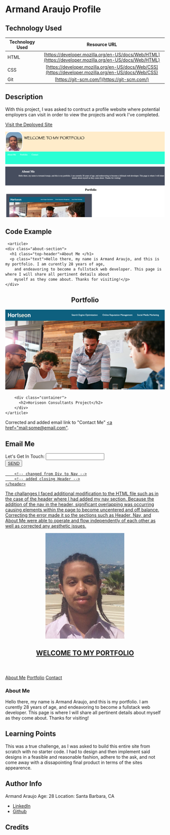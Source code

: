 # Armand Araujo Profile  

## Technology Used 

| Technology Used | Resource URL | 
| ------------- |:-------------:| 
| HTML | [https://developer.mozilla.org/en-US/docs/Web/HTML](https://developer.mozilla.org/en-US/docs/Web/HTML) | 
| CSS | [https://developer.mozilla.org/en-US/docs/Web/CSS](https://developer.mozilla.org/en-US/docs/Web/CSS) | 
| Git | [https://git-scm.com/](https://git-scm.com/) | 

## Description 
With this project, I was asked to contruct a profile website where potential employers can visit in order to view the projects and work I've completed. 

[Visit the Deployed Site](https://armand57araujo.github.io/Portfolio/) 

![Portfolio.png](assets/css/Portfolio.png)


## Code Example 


 
  <!-- removed image from css and added here to html -->

     <article>
    <div class="about-section">
      <h1 class="top-header">About Me </h1>
      <p class="text">Hello there, my name is Armand Araujo, and this is my portfolio. I am curently 28 years of age,
        and endeavoring to become a fullstack web developer. This page is where I will share all pertinent details about
        myself as they come about. Thanks for visiting!</p>
    </div>
  </article>

  <main>
    <h2 style="text-align: center;">Portfolio</h2>
    <article>
      <div class="column">
        <div class="card">
          <a href=https://armand57araujo.github.io/Horisean-Consultants><img src="./images/Meeting.png"
              alt="Horisean-Consultants" class="img" style="width: 50">
            <!-- added link for project -->
          </a>
        </div>

        <div class="container">
          <h2>Horiseon Consultants Project</h2>
        </div>
    </article>

Corrected and added email link to "Contact Me" [<a href="mail:some@email.com"](https://www.w3schools.com/tags/tag_address.asp). 



  <footer>
    <section id="contact">
      <h2 class="text-center">Email Me</h2>
      <form>
        <label class="text-right" for="email">Let's Get In Touch:</label>
        <input type="text" id="email" name="user-email">
        <div class="text-center">
          <button type="submit"><a href="mailto:armand_araujo@yahoo.com">SEND</button>
        </div>
      </form>
    </section>
  </footer>
    
        <!-- changed from Div to Nav -->
        <!-- added closing Header -->
    </header>

 

The challanges I faced additional modification to the HTML file such as in the case of the header where I had added my nav section. Because the addition of the nav in the header, significant overlapping was occurring causing elements within the page to become uncentered and off balance. Correcting the error made it so the sections such as Header, Nav, and About Me were able to operate and flow independently of each other as well as corrected any aesthetic issues.


<body>
  <header>
    <img class="profile-picture" src="./images/IMG_1364.png" alt="Portfolio image of a young man">
    <h1>WELCOME TO MY PORTFOLIO </h1>

  </header>
  <!-- removed Nave from header -->

  <nav class="topnav">
    <a href="#about me">About Me</a>
    <a href="#portfolio">Portfolio</a>
    <a href="#contact">Contact</a>

  </nav>


  <article>
    <div class="about-section">
      <h1 class="top-header">About Me </h1>
      <p class="text">Hello there, my name is Armand Araujo, and this is my portfolio. I am curently 28 years of age,
        and endeavoring to become a fullstack web developer. This page is where I will share all pertinent details about
        myself as they come about. Thanks for visiting!</p>
    </div>
  </article>



## Learning Points 

This was a true challenge, as I was asked to build this entire site from scratch with no starter code. I had to design and then implement said designs in a feasible and reasonable fashion, adhere to the ask, and not come away with a dissapointing final product in terms of the sites appearence. 


## Author Info
Armand Araujo
Age: 28
Location: Santa Barbara, CA

 
* [LinkedIn](https://www.linkedin.com/in/armand-araujo-a82ba2291/) 
* [Github](https://github.com/Armand57araujo) 


## Credits 

